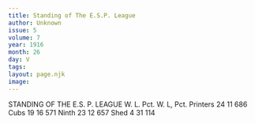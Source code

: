 ```yaml
---
title: Standing of The E.S.P. League
author: Unknown
issue: 5
volume: 7
year: 1916
month: 26
day: V
tags:
layout: page.njk
image:
---
```

STANDING OF THE E.S. P. LEAGUE       W. L. Pct. W. L, Pct. Printers 24 11 686 Cubs 19 16 571 Ninth 23 12 657 Shed 4 31 114                


